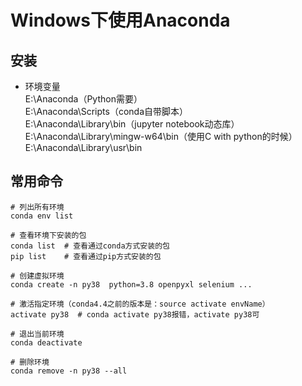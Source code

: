 # Windows下使用Anaconda

## 安装

- 环境变量  
E:\Anaconda（Python需要）  
E:\Anaconda\Scripts（conda自带脚本）  
E:\Anaconda\Library\bin（jupyter notebook动态库）  
E:\Anaconda\Library\mingw-w64\bin（使用C with python的时候）  
E:\Anaconda\Library\usr\bin  

## 常用命令 
    # 列出所有环境
    conda env list
    
    # 查看环境下安装的包
    conda list  # 查看通过conda方式安装的包
    pip list    # 查看通过pip方式安装的包
    
    # 创建虚拟环境
    conda create -n py38  python=3.8 openpyxl selenium ...
    
    # 激活指定环境（conda4.4之前的版本是：source activate envName）
    activate py38  # conda activate py38报错，activate py38可
    
    # 退出当前环境
    conda deactivate
    
    # 删除环境
    conda remove -n py38 --all
